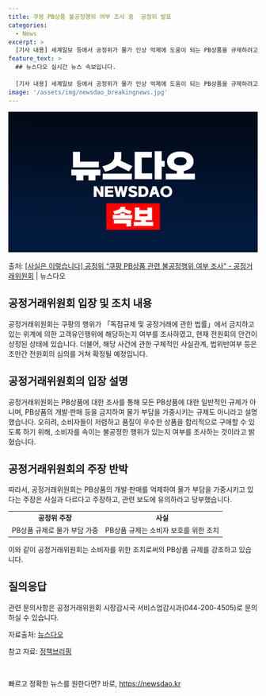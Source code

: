 ```yaml
---
title: 쿠팡 PB상품 불공정행위 여부 조사 중  공정위 발표
categories:
  - News
excerpt: >
  [기사 내용] 세계일보 등에서 공정위가 물가 인상 억제에 도움이 되는 PB상품을 규제하려고 하고 있다는 보도…
feature_text: >
  ## 뉴스다오 실시간 뉴스 속보입니다.

  [기사 내용] 세계일보 등에서 공정위가 물가 인상 억제에 도움이 되는 PB상품을 규제하려고 하고 있다는 보도…
image: '/assets/img/newsdao_breakingnews.jpg'
---
```


![뉴스다오 속보](/assets/img/newsdao_breakingnews.jpg)

<p>출처: <a href="https://newsdao.kr/3910" rel="dofollow">[사실은 이렇습니다] 공정위 “쿠팡 PB상품 관련 불공정행위 여부 조사” - 공정거래위원회</a> | 뉴스다오</p>

<h2 data-ke-size="size26">공정거래위원회 입장 및 조치 내용</h2>
<p data-ke-size="size16">공정거래위원회는 쿠팡의 행위가 「독점규제 및 공정거래에 관한 법률」에서 금지하고 있는 위계에 의한 고객유인행위에 해당하는지 여부를 조사하였고, 현재 전원회의 안건이 상정된 상태에 있습니다. 더불어, 해당 사건에 관한 구체적인 사실관계, 법위반여부 등은 조만간 전원회의 심의를 거쳐 확정될 예정입니다.</p>

<h2 data-ke-size="size26">공정거래위원회의 입장 설명</h2>
<p data-ke-size="size16">공정거래위원회는 PB상품에 대한 조사를 통해 모든 PB상품에 대한 일반적인 규제가 아니며, PB상품의 개발·판매 등을 금지하여 물가 부담을 가중시키는 규제도 아니라고 설명했습니다. 오히려, 소비자들이 저렴하고 품질이 우수한 상품을 합리적으로 구매할 수 있도록 하기 위해, 소비자를 속이는 불공정한 행위가 있는지 여부를 조사하는 것이라고 밝혔습니다.</p>

<h2 data-ke-size="size26">공정거래위원회의 주장 반박</h2>
<p data-ke-size="size16">따라서, 공정거래위원회는 PB상품의 개발·판매를 억제하여 물가 부담을 가중시키고 있다는 주장은 사실과 다르다고 주장하고, 관련 보도에 유의하라고 당부했습니다.</p>

<table>
	<tr>
		<td style="text-align: center; height: 17px;"><b>공정위 주장</b></td>
		<td style="text-align: center; height: 17px;"><b>사실</b></td>
	</tr>
	<tr>
		<td style="text-align: center; height: 17px;">PB상품 규제로 물가 부담 가중</td>
		<td style="text-align: center; height: 17px;">PB상품 규제는 소비자 보호를 위한 조치</td>
	</tr>
</table>

<p data-ke-size="size16">이와 같이 공정거래위원회는 소비자를 위한 조치로써의 PB상품 규제를 강조하고 있습니다.</p>

<h2 data-ke-size="size26">질의응답</h2>
<p data-ke-size="size16">관련 문의사항은 공정거래위원회 시장감시국 서비스업감시과(044-200-4505)로 문의하실 수 있습니다.</p>

<p data-ke-size="size16">자료출처: <a href="https://newsdao.kr/3910">뉴스다오</a></p>
<p data-ke-size="size16">참고 자료: <a href="https://www.korea.kr/news/policyBriefingView.do?newsId=148939066">정책브리핑</a></p>
<p data-ke-size="size16">&nbsp;</p>
 

빠르고 정확한 뉴스를 원한다면? 바로, <a href="https://newsdao.kr" rel="dofollow">https://newsdao.kr</a>


